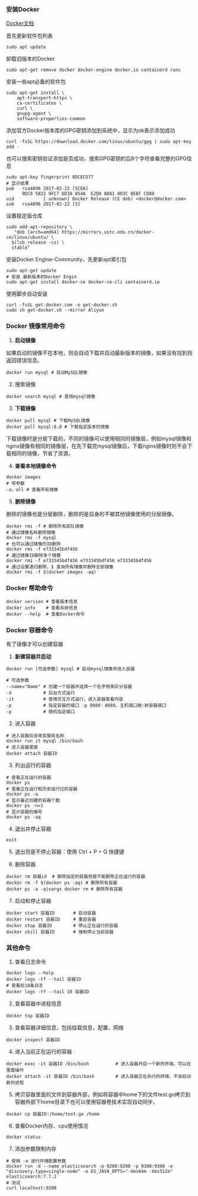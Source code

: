 ### 安装Docker

[Docker文档](https://docs.docker.com/desktop/linux/install/ubuntu/)

首先更新软件包列表

```shell
sudo apt update
```

卸载旧版本的Docker

```shell
sudo apt-get remove docker docker-engine docker.io containerd runc
```

安装一些apt必备的软件包

```shell
sudo apt-get install \
    apt-transport-https \
    ca-certificates \
    curl \
    gnupg-agent \
    software-properties-common
```

添加官方Docker版本库的GPG密钥添加到系统中，显示为ok表示添加成功

```shell
curl -fsSL https://download.docker.com/linux/ubuntu/gpg | sudo apt-key add -
```

也可以搜索密钥验证添加是否成功，搜索GPG密钥的后8个字符查看完整的GPG信息

```shell
sudo apt-key fingerprint 0DCECD77
# 显示结果
pub   rsa4096 2017-02-22 [SCEA]
      9DC8 5822 9FC7 DD38 854A  E2D8 8D81 803C 0EBF CD88
uid           [ unknown] Docker Release (CE deb) <docker@docker.com>
sub   rsa4096 2017-02-22 [S]
```

设置稳定版仓库

```shell
sudo add-apt-repository \
   "deb [arch=amd64] https://mirrors.ustc.edu.cn/docker-ce/linux/ubuntu/ \
  $(lsb_release -cs) \
  stable"
```

安装Docker Engine-Community，先更新apt索引包

```shell
sudo apt-get update
# 安装 最新版本的Docker Engin
sudo apt-get install docker-ce docker-ce-cli containerd.io
```
使用脚步自动安装
```shell
curl -fsSL get.docker.com -o get-docker.sh
sudo sh get-docker.sh --mirror Aliyun
```
### Docker 镜像常用命令

1. **启动镜像**

如果启动的镜像不在本地，则会自动下载并启动最新版本的镜像，如果没有找到则返回错误信息。

```shell
docker run mysql # 启动MySQL镜像
```

2. 搜索镜像

```shell
docker search mysql # 查找mysql镜像
```

3. **下载镜像**

```shell
docker pull mysql # 下载MySQL镜像
docker pull mysql:8.0 # 下载指定版本的镜像
```

下载镜像时是分层下载的，不同的镜像可以使用相同的镜像层，例如mysql镜像和nginx镜像有相同的镜像层，在先下载完mysql镜像后，下载nginx镜像时则不会下载相同的镜像，节省了资源。

4. **查看本地镜像命令**

```shell
docker images
# 带参数
-a，all # 查看所有镜像
```

5. **删除镜像**

删除的镜像也是分层删除，删除的是自身的不被其他镜像使用的分层镜像。

```shell
docker rmi -f # 删除所有部队镜像
# 通过镜像名称删除镜像
docker rmi -f mysql
# 也可以通过镜像的ID删除
docker rmi -f e733345bdf456
# 通过镜像ID删除多个镜像
docker rmi -f e733345bdf456 e733345bdf456 e733345bdf456
# 通过设置递归删除，$ 查询所有镜像并删除全部镜像
docker rmi -f $(docker images -aq)
```

### Docker 帮助命令

```shell
docker version # 查看版本信息
docker info    # 查看系统信息
docker --help  # 查看Docker命令
```

### Docker 容器命令

有了镜像才可以创建容器

1. **新建容器并启动**

```shell
docker run [可选参数] mysql # 启动mysql镜像并进入容器

# 可选参数
--name="Name" # 创建一个容器并选择一个名字用来区分容器
-d            # 后台方式运行
-it           # 使用交互方式运行，进入容器查看内容
-p            # 指定容器的端口 -p 8080：8080，主机端口映:射容器端口
-p            # 随机指定端口
```

2. 进入容器

```shell
# 进入容器后会改变服务名称
docker run it mysql /bin/bash
# 进入容器里面
docker attach 容器ID
```

3. 列出运行的容器

```shell
# 查看正在运行的容器
docker ps
# 查看正在运行和历史运行过的容器
docker ps -a
# 显示最近创建的容器个数
docker ps -n=1
# 显示容器的编号
docker ps -aq
```

4. 退出并停止容器

```shell
exit
```

5. 退出但是不停止容器：使用 Ctrl + P + Q 快捷键
  
6. 删除容器
  

```shell
docker rm 容器id  # 删除指定的容器但是不能删除正在运行的容器
docker rm -f $(docker ps -aq) # 删除所有容器
docker ps -a -q|xargs docker rm # 删除所有容器
```

7. 启动和停止容器

```shell
docker start 容器ID       # 启动容器
docker restart 容器ID     # 重启容器
docker stop 容器ID        # 停止正在运行的容器
docker skill 容器ID       # 强制停止当前容器
```

### 其他命令

1. 查看日志命令

```shell
docker logs --help
docker logs -tf --tail 容器ID
# 查看前10条日志
docker logs -tf --tail 10 容器ID  
```

2. 查看容器中进程信息

```shell
docker top 容器ID
```

3. 查看容器详细信息，包括挂载信息，配置，网络

```shell
docker inspect 容器ID
```

4. 进入当前正在运行的容器

```shell
docker exec -it 容器ID /bin/bash          # 进入容器开启一个新的终端，可以在里面操作
docker attach -it 容器ID /bin/bash        # 进入容器正在执行的终端，不会启动新的进程
```

5. 拷贝容器里面的文件到容器外部，例如将容器中home下的文件test.go拷贝到容器外部下home目录下也可以使用容器卷技术实现自动同步。

```shell
docker cp 容器ID:/home/test.go /home
```

6. 查看Docker内存、cpu使用情况

```shell
docker status
```

7. 添加参数限制内存

```shell
# 使用 -e 进行环境配置参数
docker run -d --name elasticsearch -p 9200:9200 -p 9300:9300 -e "discovery.type=single-node" -e ES_JAVA_OPTS="-Xms64m -Xms512m" elasticsearch:7.7.2
# 测试
curl localhost:9200
```
